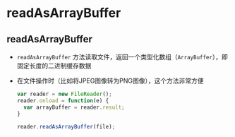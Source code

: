 # readAsArrayBuffer

## readAsArrayBuffer

+ `readAsArrayBuffer` 方法读取文件，返回一个类型化数组（`ArrayBuffer`），即固定长度的二进制缓存数据

+ 在文件操作时（比如将JPEG图像转为PNG图像），这个方法非常方便

    ```js
    var reader = new FileReader();
    reader.onload = function(e) {
      var arrayBuffer = reader.result;
    }

    reader.readAsArrayBuffer(file);
    ```
